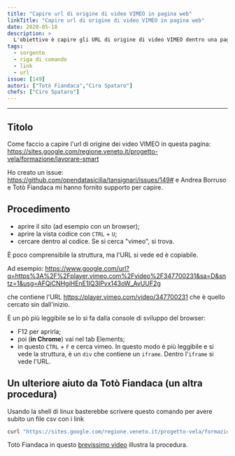 ```yaml
---
title: "Capire url di origine di video VIMEO in pagina web"
linkTitle: "Capire url di origine di video VIMEO in pagina web"
date: 2020-05-18
description: >
  L'obiettivo è capire gli URL di origine di video VIMEO dentro una pagina [web](https://sites.google.com/regione.veneto.it/progetto-vela/formazione/lavorare-smart)
tags:
  - sorgente
  - riga di comando
  - link
  - url 
issue: [149]
autori: ["Totò Fiandaca","Ciro Spataro"]
chefs: ["Ciro Spataro"]
---
```


---

## Titolo

Come faccio a capire l'url di origine dei video VIMEO in questa pagina:
https://sites.google.com/regione.veneto.it/progetto-vela/formazione/lavorare-smart

Ho creato un issue: https://github.com/opendatasicilia/tansignari/issues/149# e Andrea Borruso e Totò Fiandaca mi hanno fornito supporto per capire.

## Procedimento

- aprire il sito (ad esempio con un browser);
- aprire la vista codice con `CTRL` + `U`;
- cercare dentro al codice.
Se si cerca "vimeo", si trova.

È poco comprensibile la struttura, ma l'URL si vede ed è copiabile. 

Ad esempio:
https://www.google.com/url?q=https%3A%2F%2Fplayer.vimeo.com%2Fvideo%2F347700231&sa=D&sntz=1&usg=AFQjCNHgiHEnE1IQ3IPvx143oW_AvUUF2g

che contiene l'URL https://player.vimeo.com/video/347700231 che è quello cercato sin dall'inizio.

È un pò più leggibile se lo si fa dalla console di sviluppo del browser:
- F12 per aprirla;
- poi (**in Chrome**) vai nel tab Elements;
- in questo `CTRL` + `F` e cerca vimeo.
In questo modo è più leggibile e si vede la struttura, è un `div` che contiene un `iframe`. Dentro l'`iframe` si vede l'URL.


## Un ulteriore aiuto da Totò Fiandaca (un altra procedura)

Usando la shell di linux basterebbe scrivere questo comando per avere subito un file csv con i link

```Bash
curl "https://sites.google.com/regione.veneto.it/progetto-vela/formazione/lavorare-smart" | scrape -be "//div[iframe]"  | xq -r '.html.body.div[]."@data-url"' >vivaAndy.csv

```

Totò Fiandaca in questo [brevissimo video](https://www.loom.com/share/50c7264d37294f95b133ff1f3e9870d3) illustra la procedura.

